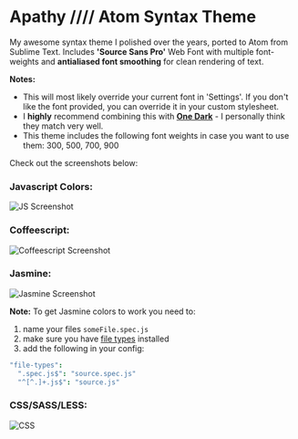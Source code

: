 # Apathy   ////  Atom Syntax Theme

My awesome syntax theme I polished over the years, ported to Atom from Sublime Text. Includes __'Source Sans Pro'__ Web Font with multiple font-weights and **antialiased font smoothing** for clean rendering of text.

**Notes:**
  - This will most likely override your current font in 'Settings'. If you don't like the font provided, you can override it in your custom stylesheet.  
  - I **highly** recommend combining this with **[One Dark](https://github.com/atom/one-dark-ui)** - I personally think they match very well.
  - This theme includes the following font weights in case you want to use them: 300, 500, 700, 900

Check out the screenshots below:


### Javascript Colors:
![JS Screenshot](https://s3.amazonaws.com/f.cl.ly/items/0Y1J0S2N0x2b340g3E1M/Screenshot%202015-04-24%2023.56.22.png)

### Coffeescript:
![Coffeescript Screenshot](https://www.dropbox.com/s/aetb30siyuw5uku/Screenshot%202015-04-25%2000.10.27.png?dl=1)


### Jasmine:
![Jasmine Screenshot](https://www.dropbox.com/s/lozoygw89thxyo8/Screenshot%202015-04-24%2023.55.47.png?dl=1)

**Note:** To get Jasmine colors to work you need to:
  1.  name your files `someFile.spec.js`
  2.  make sure you have [file types](https://atom.io/packages/file-types) installed
  3.  add the following in your config:

```coffee
"file-types":
  ".spec.js$": "source.spec.js"
  "^[^.]+.js$": "source.js"
```

### CSS/SASS/LESS:
![CSS](https://www.dropbox.com/s/fmcx4nyvyrgg4n9/Screenshot%202015-04-24%2023.56.28.png?dl=1)
